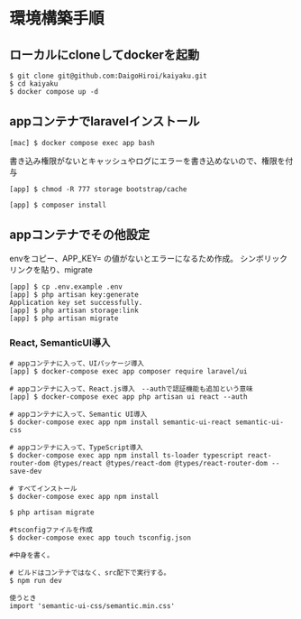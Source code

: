 # 環境構築手順

## ローカルにcloneしてdockerを起動

````
$ git clone git@github.com:DaigoHiroi/kaiyaku.git
$ cd kaiyaku
$ docker compose up -d
````

## appコンテナでlaravelインストール

````
[mac] $ docker compose exec app bash
````
書き込み権限がないとキャッシュやログにエラーを書き込めないので、権限を付与

````
[app] $ chmod -R 777 storage bootstrap/cache
````

````
[app] $ composer install
````

## appコンテナでその他設定

envをコピー、APP_KEY= の値がないとエラーになるため作成。
シンボリックリンクを貼り、migrate
````
[app] $ cp .env.example .env
[app] $ php artisan key:generate
Application key set successfully.
[app] $ php artisan storage:link
[app] $ php artisan migrate
````


### React, SemanticUI導入
````
# appコンテナに入って、UIパッケージ導入
[app] $ docker-compose exec app composer require laravel/ui

# appコンテナに入って、React.js導入　--authで認証機能も追加という意味
[app] $ docker-compose exec app php artisan ui react --auth

# appコンテナに入って、Semantic UI導入
$ docker-compose exec app npm install semantic-ui-react semantic-ui-css

# appコンテナに入って、TypeScript導入
$ docker-compose exec app npm install ts-loader typescript react-router-dom @types/react @types/react-dom @types/react-router-dom --save-dev

# すべてインストール
$ docker-compose exec app npm install

$ php artisan migrate

#tsconfigファイルを作成
$ docker-compose exec app touch tsconfig.json

#中身を書く。

# ビルドはコンテナではなく、src配下で実行する。
$ npm run dev

使うとき
import 'semantic-ui-css/semantic.min.css'
````

